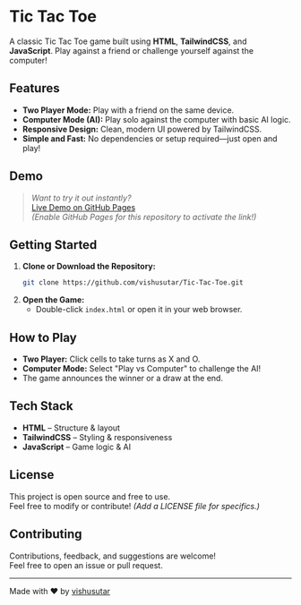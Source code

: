 # Tic Tac Toe

A classic Tic Tac Toe game built using **HTML**, **TailwindCSS**, and **JavaScript**. Play against a friend or challenge yourself against the computer!

## Features

- **Two Player Mode:** Play with a friend on the same device.
- **Computer Mode (AI):** Play solo against the computer with basic AI logic.
- **Responsive Design:** Clean, modern UI powered by TailwindCSS.
- **Simple and Fast:** No dependencies or setup required—just open and play!

## Demo

> _Want to try it out instantly?_  
> [Live Demo on GitHub Pages](https://vishusutar.github.io/Tic-Tac-Toe/)  
> *(Enable GitHub Pages for this repository to activate the link!)*

## Getting Started

1. **Clone or Download the Repository:**
    ```sh
    git clone https://github.com/vishusutar/Tic-Tac-Toe.git
    ```
2. **Open the Game:**
    - Double-click `index.html` or open it in your web browser.

## How to Play

- **Two Player:** Click cells to take turns as X and O.
- **Computer Mode:** Select "Play vs Computer" to challenge the AI!
- The game announces the winner or a draw at the end.

## Tech Stack

- **HTML** – Structure & layout
- **TailwindCSS** – Styling & responsiveness
- **JavaScript** – Game logic & AI

## License

This project is open source and free to use.  
Feel free to modify or contribute! *(Add a LICENSE file for specifics.)*

## Contributing

Contributions, feedback, and suggestions are welcome!  
Feel free to open an issue or pull request.

---

Made with ❤️ by [vishusutar](https://github.com/vishusutar)
